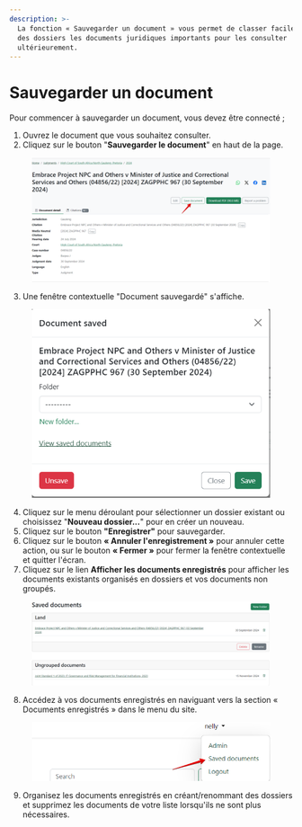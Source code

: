 ```yaml
---
description: >-
  La fonction « Sauvegarder un document » vous permet de classer facilement dans
  des dossiers les documents juridiques importants pour les consulter
  ultérieurement.
---
```


# Sauvegarder un document

Pour commencer à sauvegarder un document, vous devez être connecté ;

1. Ouvrez le document que vous souhaitez consulter.
2. Cliquez sur le bouton "**Sauvegarder le document**" en haut de la page.

<div align="left"><figure><img src=".gitbook/assets/Save doc 1.png" alt=""><figcaption></figcaption></figure></div>

3. Une fenêtre contextuelle "Document sauvegardé" s'affiche.

<figure><img src=".gitbook/assets/save doc 2.png" alt="" width="468"><figcaption></figcaption></figure>

4. Cliquez sur le menu déroulant pour sélectionner un dossier existant ou choisissez "**Nouveau dossier...**" pour en créer un nouveau.
5. Cliquez sur le bouton **"Enregistrer"** pour sauvegarder.
6. Cliquez sur le bouton **« Annuler l'enregistrement »** pour annuler cette action, ou sur le bouton **« Fermer »** pour fermer la fenêtre contextuelle et quitter l'écran.
7. Cliquez sur le lien **Afficher les documents enregistrés** pour afficher les documents existants organisés en dossiers et vos documents non groupés.

<div align="left"><figure><img src=".gitbook/assets/save doc 3.png" alt=""><figcaption></figcaption></figure></div>

8. Accédez à vos documents enregistrés en naviguant vers la section « Documents enregistrés » dans le menu du site.

<div align="left"><figure><img src=".gitbook/assets/save doc 4.png" alt="" width="522"><figcaption></figcaption></figure></div>

9. Organisez les documents enregistrés en créant/renommant des dossiers et supprimez les documents de votre liste lorsqu'ils ne sont plus nécessaires.
